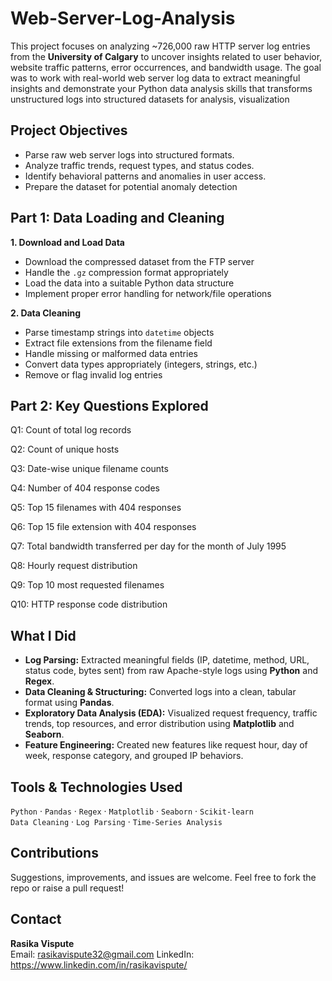 # Web-Server-Log-Analysis
This project focuses on analyzing ~726,000 raw HTTP server log entries from the **University of Calgary** to uncover insights related to user behavior, website traffic patterns, error occurrences, and bandwidth usage. The goal was to work with real-world web server log data to extract meaningful insights and demonstrate your Python data analysis skills that transforms unstructured logs into structured datasets for analysis, visualization

## Project Objectives
- Parse raw web server logs into structured formats.
- Analyze traffic trends, request types, and status codes.
- Identify behavioral patterns and anomalies in user access.
- Prepare the dataset for potential anomaly detection
  
## Part 1: Data Loading and Cleaning
**1. Download and Load Data** 
- Download the compressed dataset from the FTP server 
- Handle the `.gz` compression format appropriately 
- Load the data into a suitable Python data structure 
- Implement proper error handling for network/file operations 

**2. Data Cleaning**
- Parse timestamp strings into `datetime` objects                                                                                         
- Extract file extensions from the filename field 
- Handle missing or malformed data entries 
- Convert data types appropriately (integers, strings, etc.) 
- Remove or flag invalid log entries

## Part 2: Key Questions Explored
Q1: Count of total log records

Q2: Count of unique hosts

Q3: Date-wise unique filename counts

Q4: Number of 404 response codes

Q5: Top 15 filenames with 404 responses

Q6: Top 15 file extension with 404 responses

Q7: Total bandwidth transferred per day for the month of July 1995

Q8: Hourly request distribution

Q9: Top 10 most requested filenames

Q10: HTTP response code distribution

##  What I Did
- **Log Parsing:** Extracted meaningful fields (IP, datetime, method, URL, status code, bytes sent) from raw Apache-style logs using **Python** and **Regex**.
- **Data Cleaning & Structuring:** Converted logs into a clean, tabular format using **Pandas**.
- **Exploratory Data Analysis (EDA):** Visualized request frequency, traffic trends, top resources, and error distribution using **Matplotlib** and **Seaborn**.
- **Feature Engineering:** Created new features like request hour, day of week, response category, and grouped IP behaviors.

##  Tools & Technologies Used
`Python` · `Pandas` · `Regex` · `Matplotlib` · `Seaborn` · `Scikit-learn`  
`Data Cleaning` · `Log Parsing` · `Time-Series Analysis` 

##  Contributions
Suggestions, improvements, and issues are welcome. Feel free to fork the repo or raise a pull request!

## Contact
**Rasika Vispute**  
Email: rasikavispute32@gmail.com 
LinkedIn: https://www.linkedin.com/in/rasikavispute/



